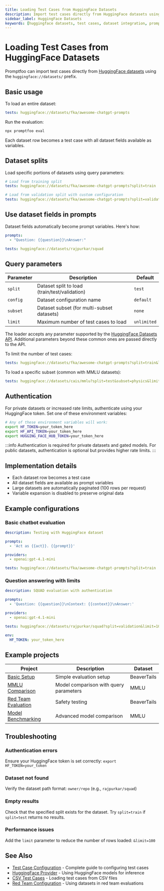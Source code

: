```yaml
---
title: Loading Test Cases from HuggingFace Datasets
description: Import test cases directly from HuggingFace datasets using the huggingface://datasets/ prefix with query parameters for splits and configurations
sidebar_label: HuggingFace Datasets
keywords: [huggingface datasets, test cases, dataset integration, promptfoo datasets, ml evaluation]
---
```


# Loading Test Cases from HuggingFace Datasets

Promptfoo can import test cases directly from [HuggingFace datasets](https://huggingface.co/docs/datasets) using the `huggingface://datasets/` prefix.

## Basic usage

To load an entire dataset:

```yaml
tests: huggingface://datasets/fka/awesome-chatgpt-prompts
```

Run the evaluation:

```bash
npx promptfoo eval
```

Each dataset row becomes a test case with all dataset fields available as variables.

## Dataset splits

Load specific portions of datasets using query parameters:

```yaml
# Load from training split
tests: huggingface://datasets/fka/awesome-chatgpt-prompts?split=train

# Load from validation split with custom configuration
tests: huggingface://datasets/fka/awesome-chatgpt-prompts?split=validation&config=custom
```

## Use dataset fields in prompts

Dataset fields automatically become prompt variables. Here's how:

```yaml title="promptfooconfig.yaml"
prompts:
  - "Question: {{question}}\nAnswer:"

tests: huggingface://datasets/rajpurkar/squad
```

## Query parameters

| Parameter | Description                                   | Default     |
| --------- | --------------------------------------------- | ----------- |
| `split`   | Dataset split to load (train/test/validation) | `test`      |
| `config`  | Dataset configuration name                    | `default`   |
| `subset`  | Dataset subset (for multi-subset datasets)    | `none`      |
| `limit`   | Maximum number of test cases to load          | `unlimited` |

The loader accepts any parameter supported by the [HuggingFace Datasets API](https://huggingface.co/docs/datasets-server/api_reference#get-apirows). Additional parameters beyond these common ones are passed directly to the API.

To limit the number of test cases:

```yaml
tests: huggingface://datasets/fka/awesome-chatgpt-prompts?split=train&limit=50
```

To load a specific subset (common with MMLU datasets):

```yaml
tests: huggingface://datasets/cais/mmlu?split=test&subset=physics&limit=10
```

## Authentication

For private datasets or increased rate limits, authenticate using your HuggingFace token. Set one of these environment variables:

```bash
# Any of these environment variables will work:
export HF_TOKEN=your_token_here
export HF_API_TOKEN=your_token_here
export HUGGING_FACE_HUB_TOKEN=your_token_here
```

:::info
Authentication is required for private datasets and gated models. For public datasets, authentication is optional but provides higher rate limits.
:::

## Implementation details

- Each dataset row becomes a test case
- All dataset fields are available as prompt variables
- Large datasets are automatically paginated (100 rows per request)
- Variable expansion is disabled to preserve original data

## Example configurations

### Basic chatbot evaluation

```yaml title="promptfooconfig.yaml"
description: Testing with HuggingFace dataset

prompts:
  - 'Act as {{act}}. {{prompt}}'

providers:
  - openai:gpt-4.1-mini

tests: huggingface://datasets/fka/awesome-chatgpt-prompts?split=train
```

### Question answering with limits

```yaml title="promptfooconfig.yaml"
description: SQUAD evaluation with authentication

prompts:
  - 'Question: {{question}}\nContext: {{context}}\nAnswer:'

providers:
  - openai:gpt-4.1-mini

tests: huggingface://datasets/rajpurkar/squad?split=validation&limit=100

env:
  HF_TOKEN: your_token_here
```

## Example projects

| Project                                                                                                    | Description                            | Dataset     |
| ---------------------------------------------------------------------------------------------------------- | -------------------------------------- | ----------- |
| [Basic Setup](https://github.com/promptfoo/promptfoo/tree/main/examples/huggingface-dataset)               | Simple evaluation setup                | BeaverTails |
| [MMLU Comparison](https://github.com/promptfoo/promptfoo/tree/main/examples/openai-gpt-4.1-vs-gpt-4o-mmlu) | Model comparison with query parameters | MMLU        |
| [Red Team Evaluation](https://github.com/promptfoo/promptfoo/tree/main/examples/redteam-beavertails)       | Safety testing                         | BeaverTails |
| [Model Benchmarking](https://github.com/promptfoo/promptfoo/tree/main/examples/deepseek-r1-vs-openai-o1)   | Advanced model comparison              | MMLU        |

## Troubleshooting

### Authentication errors

Ensure your HuggingFace token is set correctly: `export HF_TOKEN=your_token`

### Dataset not found

Verify the dataset path format: `owner/repo` (e.g., `rajpurkar/squad`)

### Empty results

Check that the specified split exists for the dataset. Try `split=train` if `split=test` returns no results.

### Performance issues

Add the `limit` parameter to reduce the number of rows loaded: `&limit=100`

## See Also

- [Test Case Configuration](/docs/configuration/test-cases) - Complete guide to configuring test cases
- [HuggingFace Provider](/docs/providers/huggingface) - Using HuggingFace models for inference
- [CSV Test Cases](/docs/configuration/test-cases#csv-format) - Loading test cases from CSV files
- [Red Team Configuration](/docs/red-team/configuration) - Using datasets in red team evaluations
